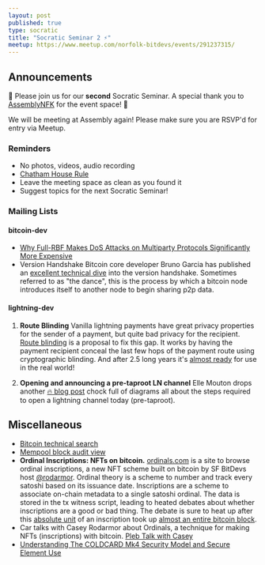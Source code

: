```yaml
---
layout: post
published: true
type: socratic
title: "Socratic Seminar 2 ⚡️"
meetup: https://www.meetup.com/norfolk-bitdevs/events/291237315/
---
```


## Announcements

👋 Please join us for our **second** Socratic Seminar. A special thank you to [AssemblyNFK](https://www.assemblynfk.com) for the event space! 🙏

We will be meeting at Assembly again! Please make sure you are RSVP'd for entry via Meetup.

### Reminders

- No photos, videos, audio recording
- [Chatham House Rule](https://www.chathamhouse.org/about-us/chatham-house-rule)
- Leave the meeting space as clean as you found it
- Suggest topics for the next Socratic Seminar!

### Mailing Lists

#### bitcoin-dev

- [Why Full-RBF Makes DoS Attacks on Multiparty Protocols Significantly More Expensive](https://lists.linuxfoundation.org/pipermail/bitcoin-dev/2023-January/021322.html)
- Version Handshake
  Bitcoin core developer Bruno Garcia has published an [excellent technical dive](https://github.com/brunoerg/bitcoin-core-notes/blob/main/general-notes/net_processing_version_handshake.md) into the version handshake. Sometimes referred to as "the dance", this is the process by which a bitcoin node introduces itself to another node to begin sharing p2p data.

#### lightning-dev

1. **Route Blinding**
  Vanilla lightning payments have great privacy properties for the sender of a payment, but quite bad privacy for the recipient. [Route blinding](https://github.com/lightning/bolts/blob/route-blinding/proposals/route-blinding.md) is a proposal to fix this gap. It works by having the payment recipient conceal the last few hops of the payment route using cryptographic blinding. And after 2.5 long years it's [almost ready](https://twitter.com/realtbast/status/1603053124356390914) for use in the real world!

1. **Opening and announcing a pre-taproot LN channel**
  Elle Mouton drops another [🔥 blog post](https://ellemouton.com/posts/open_channel_pre_taproot/) chock full of diagrams all about the steps required to open a lightning channel today (pre-taproot).

## Miscellaneous

- [Bitcoin technical search](https://bitcoinsearch.xyz/)
- [Mempool block audit view](https://mempool.space/docs/faq#what-is-block-health)
- **Ordinal Inscriptions: NFTs on bitcoin.** [ordinals.com](https://ordinals.com) is a site to browse ordinal inscriptions, a new NFT scheme built on bitcoin by SF BitDevs host [@rodarmor](https://twitter.com/rodarmor). Ordinal theory is a scheme to number and track every satoshi based on its issuance date. Inscriptions are a scheme to associate on-chain metadata to a single satoshi ordinal. The data is stored in the tx witness script, leading to heated debates about whether inscriptions are a good or bad thing. The debate is sure to heat up after this [absolute unit](https://ordinals.com/inscription/0301e0480b374b32851a9462db29dc19fe830a7f7d7a88b81612b9d42099c0aei0) of an inscription took up [almost an entire bitcoin block](https://mempool.space/block/0000000000000000000515e202c8ae73c8155fc472422d7593af87aa74f2cf3d).
- Car talks with Casey Rodarmor about Ordinals, a technique for making NFTs (inscriptions) with bitcoin. [Pleb Talk with Casey](https://www.thrillerbitcoin.com/pleb-talk-with-casey-2/)
- [Understanding The COLDCARD Mk4 Security Model and Secure Element Use](https://blog.coinkite.com/understanding-mk4-security-model/)